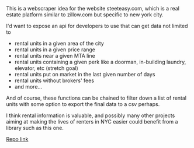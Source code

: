 This is a webscraper idea for the website steeteasy.com, which is a real estate platform similar to zillow.com but specific to new york city.

I'd want to expose an api for developers to use that can get data not limited to
- rental units in a given area of the city
- rental units in a given price range
- rental units near a given MTA line
- rental units containing a given perk like a doorman, in-building laundry, elevator, etc (stretch goal)
- rental units put on market in the last given number of days
- rental units without brokers' fees
- and more...

And of course, these functions can be chained to filter down a list of rental units with some option to export the final data to a csv perhaps.

I think rental information is valuable, and possibly many other projects aiming at making the lives of renters in NYC easier could benefit
from a library such as this one.

[Repo link](https://github.com/angarc/streeteasy-scraper)
